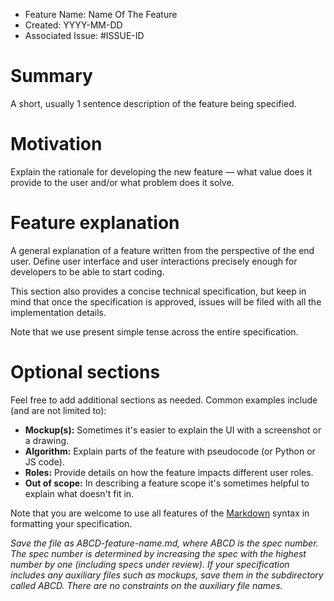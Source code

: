 - Feature Name: Name Of The Feature
- Created: YYYY-MM-DD
- Associated Issue: #ISSUE-ID

# Summary

A short, usually 1 sentence description of the feature being specified.

# Motivation

Explain the rationale for developing the new feature — what value does it provide to the user and/or what problem does it solve.

# Feature explanation

A general explanation of a feature written from the perspective of the end user. Define user interface and user interactions precisely enough for developers to be able to start coding.

This section also provides a concise technical specification, but keep in mind that once the specification is approved, issues will be filed with all the implementation details.

Note that we use present simple tense across the entire specification.

# Optional sections

Feel free to add additional sections as needed. Common examples include (and are not limited to):

- **Mockup(s):** Sometimes it's easier to explain the UI with a screenshot or a drawing.
- **Algorithm:** Explain parts of the feature with pseudocode (or Python or JS code).
- **Roles:** Provide details on how the feature impacts different user roles.
- **Out of scope:** In describing a feature scope it's sometimes helpful to explain what doesn't fit in.

Note that you are welcome to use all features of the [Markdown](https://guides.github.com/features/mastering-markdown/) syntax in formatting your specification.

*Save the file as ABCD-feature-name.md, where ABCD is the spec number. The spec number is determined by increasing the spec with the highest number by one (including specs under review). If your specification includes any auxiliary files such as mockups, save them in the subdirectory called ABCD. There are no constraints on the auxiliary file names.*
